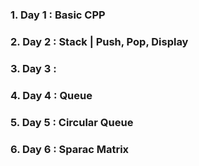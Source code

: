 ### 1. Day 1 : Basic CPP

### 2. Day 2 : Stack | Push, Pop, Display

### 3. Day 3 : 

### 4. Day 4 : Queue

### 5. Day 5 : Circular Queue

### 6. Day 6 : Sparac Matrix
